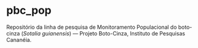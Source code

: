 # pbc_pop 

Repositório da linha de pesquisa de Monitoramento Populacional do boto-cinza (_Sotalia guianensis_) — Projeto Boto-Cinza, Instituto de Pesquisas Cananéia.

